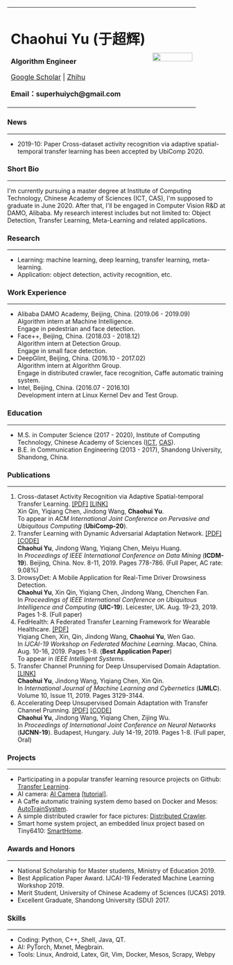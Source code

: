 <div>
<table border="0">
  <tr>
    <td width="75%">
      <h1>Chaohui Yu (于超辉)</h1>
      <p><b>Algorithm Engineer</b></p>
      <p><a href="https://scholar.google.com/citations?user=b1Q-k20AAAAJ&hl=en">Google Scholar</a>
         <a >|</a>
         <a href="https://www.zhihu.com/people/super-26-11">Zhihu</a>
      </p>
      <p><b>Email：superhuiych@gmail.com</b></p>
    </td>
    <td width="25%">
      <img src="/zhengjianzhao.jpg" width="100%">
    </td>
  </tr>
</table>
</div>

### News
---
- 2019-10: Paper Cross-dataset activity recognition via adaptive spatial-temporal transfer learning has been accepted by UbiComp 2020.

### Short Bio
---
I'm currently pursuing a master degree at Institute of Computing Technology, Chinese Academy of Sciences (ICT, CAS), I'm supposed to graduate in June 2020. After that, I'll be engaged in Computer Vision R&D at DAMO, Alibaba. My research interest includes but not limited to: Object Detection, Transfer Learning, Meta-Learning and related applications.

### Research
---
- Learning: machine learning, deep learning, transfer learning, meta-learning.
- Application: object detection, activity recognition, etc.

### Work Experience
---
- Alibaba DAMO Academy, Beijing, China. (2019.06 - 2019.09)  
  Algorithm intern at Machine Intelligence.  
  Engage in pedestrian and face detection.
- Face++, Beijing, China. (2018.03 - 2018.12)  
  Algorithm intern at Detection Group.  
  Engage in small face detection.
- DeepGlint, Beijing, China. (2016.10 - 2017.02)  
  Algorithm intern at Algorithm Group.  
  Engage in distributed crawler, face recognition, Caffe automatic training system.
- Intel, Beijing, China. (2016.07 - 2016.10)  
  Development intern at Linux Kernel Dev and Test Group.

### Education
---
- M.S. in Computer Science (2017 - 2020), Institute of Computing Technology, Chinese Academy of Sciences (<a href="http://english.ict.cas.cn/">ICT</a>, <a href="http://english.cas.cn/">CAS</a>).
- B.E. in Communication Engineering (2013 - 2017), Shandong University, Shandong, China.

### Publications
---
1. Cross-dataset Activity Recognition via Adaptive Spatial-temporal Transfer Learning. <a href="http://jd92.wang/assets/files/a20_ubicomp20.pdf">[PDF]</a>  <a href="https://dl.acm.org/doi/abs/10.1145/3369818">[LINK]</a>  
  Xin Qin, Yiqiang Chen, Jindong Wang, **Chaohui Yu**.  
  To appear in *ACM International Joint Conference on Pervasive and Ubiquitous Computing* (**UbiComp-20**).
2. Transfer Learning with Dynamic Adversarial Adaptation Network. <a href="https://arxiv.org/pdf/1909.08184.pdf">[PDF]</a>  <a href="https://github.com/jindongwang/transferlearning/blob/master/code/deep/DAAN/README.md">[CODE]</a>  
  **Chaohui Yu**, Jindong Wang, Yiqiang Chen, Meiyu Huang.  
  In *Proceedings of IEEE International Conference on Data Mining* (**ICDM-19**). Beijing, China. Nov. 8-11, 2019. Pages 778-786. (Full Paper, AC rate: 9.08%)
3. DrowsyDet: A Mobile Application for Real-Time Driver Drowsiness Detection.  
  **Chaohui Yu**, Xin Qin, Yiqiang Chen, Jindong Wang, Chenchen Fan.  
  In *Proceedings of IEEE International Conference on Ubiquitous Intelligence and Computing* (**UIC-19**). Leicester, UK. Aug. 19-23, 2019. Pages 1-8. (Full paper)
4. FedHealth: A Federated Transfer Learning Framework for Wearable Healthcare. <a href="https://arxiv.org/pdf/1907.09173.pdf">[PDF]</a>  
  Yiqiang Chen, Xin, Qin, Jindong Wang, **Chaohui Yu**, Wen Gao.  
  In *IJCAI-19 Workshop on Federated Machine Learning*. Macao, China. Aug. 10-16, 2019. Pages 1-8. (**Best Application Paper**)  
  To appear in *IEEE Intelligent Systems*.
5. Transfer Channel Prunning for Deep Unsupervised Domain Adaptation. <a href="http://link.springer.com/article/10.1007/s13042-019-01004-6">[LINK]</a>  
  **Chaohui Yu**, Jindong Wang, Yiqiang Chen, Xin Qin.  
  In *International Journal of Machine Learning and Cybernetics* (**IJMLC**). Volume 10, Issue 11, 2019. Pages 3129-3144.
6. Accelerating Deep Unsupervised Domain Adaptation with Transfer Channel Prunning. <a href="https://arxiv.org/pdf/1904.02654.pdf">[PDF]</a>  <a href="https://github.com/jindongwang/transferlearning/blob/master/code/deep/TCP/README.md">[CODE]</a>  
  **Chaohui Yu**, Jindong Wang, Yiqiang Chen, Zijing Wu.  
  In *Proceedings of International Joint Conference on Neural Networks* (**IJCNN-19**). Budapest, Hungary. July 14-19, 2019. Pages 1-8. (Full paper, Oral)

### Projects
---
- Participating in a popular transfer learning resource projects on Github: <a href="http://transferlearning.xyz/">Transfer Learning</a>.
- AI camera: <a href="https://github.com/Richardych/Android_caffe2_classification">AI Camera</a>  <a href="https://zhuanlan.zhihu.com/p/32342366">[tutorial]</a>.
- A Caffe automatic training system demo based on Docker and Mesos: <a href="https://github.com/Richardych/AutoTrainSystem/blob/master/README.md">AutoTrainSystem</a>.
- A simple distributed crawler for face pictures: <a href="https://github.com/Richardych/badoo_scrapy_splash_redis/blob/master/README.md">Distributed Crawler</a>.
- Smart home system project, an embedded linux project based on Tiny6410: <a href="https://github.com/Richardych/6410_SmartHomeSystem/blob/master/README.md">SmartHome</a>.

### Awards and Honors
---
- National Scholarship for Master students, Ministry of Education 2019.
- Best Application Paper Award. IJCAI-19 Federated Machine Learning Workshop 2019.
- Merit Student, University of Chinese Academy of Sciences (UCAS) 2019.
- Excellent Graduate, Shandong University (SDU) 2017.

### Skills
---
- Coding: Python, C++, Shell, Java, QT.
- AI: PyTorch, Mxnet, Megbrain.
- Tools: Linux, Android, Latex, Git, Vim, Docker, Mesos, Scrapy, Webpy
